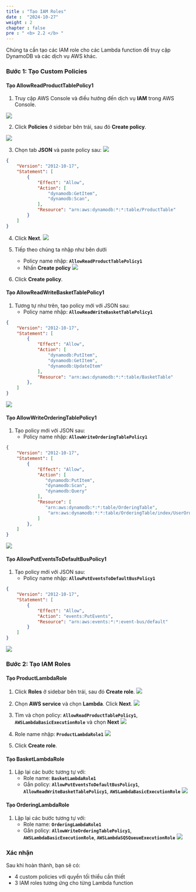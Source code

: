 ```yaml
---
title : "Tạo IAM Roles"
date :  "2024-10-27" 
weight : 2
chapter : false
pre : " <b> 2.2 </b> "
---
```



Chúng ta cần tạo các IAM role cho các Lambda function để truy cập DynamoDB và các dịch vụ AWS khác.

### Bước 1: Tạo Custom Policies

#### Tạo AllowReadProductTablePolicy1

1. Truy cập AWS Console và điều hướng đến dịch vụ **IAM** trong AWS Console.

![](/workshop01-AWS-FCJ-2025/images/2-2/01.png?featherlight=false&width=50pc)

2. Click **Policies** ở sidebar bên trái, sau đó **Create policy**.

![](/workshop01-AWS-FCJ-2025/images/2-2/02.png?featherlight=false&width=50pc)

3. Chọn tab **JSON** và paste policy sau:
![](/workshop01-AWS-FCJ-2025/images/2-2/03.png?featherlight=false&width=50pc)

```json
{
    "Version": "2012-10-17",
    "Statement": [
        {
            "Effect": "Allow",
            "Action": [
                "dynamodb:GetItem",
                "dynamodb:Scan",
            ],
            "Resource": "arn:aws:dynamodb:*:*:table/ProductTable"
        }
    ]
}
```

4. Click **Next**.
![](/workshop01-AWS-FCJ-2025/images/2-2/04.png?featherlight=false&width=50pc)

5. Tiếp theo chúng ta nhập như bên dưới
   - Policy name nhập: **`AllowReadProductTablePolicy1`**
   - Nhấn **Create policy**
![](/workshop01-AWS-FCJ-2025/images/2-2/05.png?featherlight=false&width=50pc)

6. Click **Create policy**.

#### Tạo AllowReadWriteBasketTablePolicy1

1. Tương tự như trên, tạo policy mới với JSON sau:
   - Policy name nhập: **`AllowReadWriteBasketTablePolicy1`**

```json
{
    "Version": "2012-10-17",
    "Statement": [
        {
            "Effect": "Allow",
            "Action": [
                "dynamodb:PutItem",
                "dynamodb:GetItem",
                "dynamodb:UpdateItem"
            ],
            "Resource": "arn:aws:dynamodb:*:*:table/BasketTable"
        },
    ]
}
```
![](/workshop01-AWS-FCJ-2025/images/2-2/06.png?featherlight=false&width=50pc)


#### Tạo AllowWriteOrderingTablePolicy1

1. Tạo policy mới với JSON sau:
   - Policy name nhập: **`AllowWriteOrderingTablePolicy1`**

```json
{
    "Version": "2012-10-17",
    "Statement": [
        {
            "Effect": "Allow",
            "Action": [
               "dynamodb:PutItem",
               "dynamodb:Scan",
               "dynamodb:Query"
            ],
            "Resource": [
               "arn:aws:dynamodb:*:*:table/OrderingTable",
            	"arn:aws:dynamodb:*:*:table/OrderingTable/index/UserOrdersIndex"
            ]
        },
    ]
}
```

![](/workshop01-AWS-FCJ-2025/images/2-2/07.png?featherlight=false&width=50pc)

#### Tạo AllowPutEventsToDefaultBusPolicy1

1. Tạo policy mới với JSON sau:
   - Policy name nhập: **`AllowPutEventsToDefaultBusPolicy1`**

```json
{
	"Version": "2012-10-17",
	"Statement": [
		{
			"Effect": "Allow",
			"Action": "events:PutEvents",
			"Resource": "arn:aws:events:*:*:event-bus/default"
		}
	]
}
```

![](/workshop01-AWS-FCJ-2025/images/2-2/08.png?featherlight=false&width=50pc)


### Bước 2: Tạo IAM Roles 

#### Tạo ProductLambdaRole

1. Click **Roles** ở sidebar bên trái, sau đó **Create role**.
![](/workshop01-AWS-FCJ-2025/images/2-2/14.png?featherlight=false&width=50pc)

2. Chọn **AWS service** và chọn **Lambda**. Click **Next**.
![](/workshop01-AWS-FCJ-2025/images/2-2/09.png?featherlight=false&width=50pc)

4. Tìm và chọn policy: **`AllowReadProductTablePolicy1`**, **`AWSLambdaBasicExecutionRole`** và chọn **Next**
![](/workshop01-AWS-FCJ-2025/images/2-2/10.png?featherlight=false&width=50pc)

5. Role name nhập: **`ProductLambdaRole1`**
![](/workshop01-AWS-FCJ-2025/images/2-2/11.png?featherlight=false&width=50pc)
7. Click **Create role**.

#### Tạo BasketLambdaRole

1. Lặp lại các bước tương tự với:
   - Role name: **`BasketLambdaRole1`**
   - Gắn policy: **`AllowPutEventsToDefaultBusPolicy1`**, **`AllowReadWriteBasketTablePolicy1`**, **`AWSLambdaBasicExecutionRole`**
![](/workshop01-AWS-FCJ-2025/images/2-2/12.png?featherlight=false&width=50pc)

#### Tạo OrderingLambdaRole

1. Lặp lại các bước tương tự với:
   - Role name: **`OrderingLambdaRole1`**
   - Gắn policy: **`AllowWriteOrderingTablePolicy1`**, **`AWSLambdaBasicExecutionRole`**, **`AWSLambdaSQSQueueExecutionRole`**
![](/workshop01-AWS-FCJ-2025/images/2-2/13.png?featherlight=false&width=50pc)

### Xác nhận

Sau khi hoàn thành, bạn sẽ có:
- 4 custom policies với quyền tối thiểu cần thiết
- 3 IAM roles tương ứng cho từng Lambda function